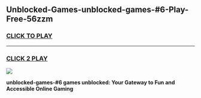 
## Unblocked-Games-unblocked-games-#6-Play-Free-56zzm
<h3>
<a href="https://premium76.site?title=unblocked-games-#6&ref=23A">CLICK TO PLAY</a></h3>
<hr>

<h3>
<a href="https://premium76.site?title=unblocked-games-#6&ref=23A">CLICK 2 PLAY</a>
  
</h3>

<a href="https://premium76.site?title=unblocked-games-#6&ref=23A"><img src="https://clearcache.store/games.png"></a>


**unblocked-games-#6 games unblocked: Your Gateway to Fun and Accessible Online Gaming**
